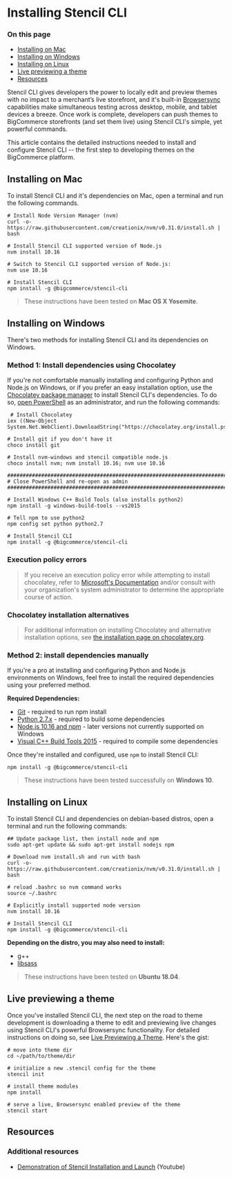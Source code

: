 # Installing Stencil CLI

<div class="otp" id="no-index">

### On this page
- [Installing on Mac](#installing-on-mac)
- [Installing on Windows](#installing-on-windows)
- [Installing on Linux](#installing-on-linux)
- [Live previewing a theme](#live-previewing-a-theme)
- [Resources](#resources)

</div>

Stencil CLI gives developers the power to locally edit and preview themes with no impact to a merchant’s live storefront, and it's built-in [Browsersync](https://github.com/bigcommerce/browser-sync) capabilities make simultaneous testing across desktop, mobile, and tablet devices a breeze. Once work is complete, developers can push themes to BigCommerce storefronts (and set them live) using Stencil CLI's simple, yet powerful commands.

This article contains the detailed instructions needed to install and configure Stencil CLI -- the first step to developing themes on the BigCommerce platform.

## Installing on Mac

To install Stencil CLI and it's dependencies on Mac, open a terminal and run the following commands.

```shell
# Install Node Version Manager (nvm)
curl -o- https://raw.githubusercontent.com/creationix/nvm/v0.31.0/install.sh | bash

# Install Stencil CLI supported version of Node.js
nvm install 10.16

# Switch to Stencil CLI supported version of Node.js:
nvm use 10.16

# Install Stencil CLI
npm install -g @bigcommerce/stencil-cli
```

<div class="HubBlock--callout">
<div class="CalloutBlock--info">
<div class="HubBlock-content">

<!-- theme: info -->

> These instructions have been tested on **Mac OS X Yosemite**.

</div>
</div>
</div>

## Installing on Windows
There's two methods for installing Stencil CLI and its dependencies on Windows.

### Method 1: Install dependencies using Chocolatey
If you're not comfortable manually installing and configuring Python and Node.js on Windows, or if you prefer an easy installation option, use the [Chocolatey package manager](https://chocolatey.org/) to install Stencil CLI's dependencies. To do so, [open PowerShell](https://docs.microsoft.com/en-us/powershell/scripting/getting-started/starting-windows-powershell?view=powershell-6) as an administrator, and run the following commands:
```shell
 # Install Chocolatey
iex ((New-Object System.Net.WebClient).DownloadString("https://chocolatey.org/install.ps1"))

# Install git if you don't have it
choco install git

# Install nvm-windows and stencil compatible node.js
choco install nvm; nvm install 10.16; nvm use 10.16

#####################################################################################
# Close PowerShell and re-open as admin
#####################################################################################

# Install Windows C++ Build Tools (also installs python2)
npm install -g windows-build-tools --vs2015

# Tell npm to use python2
npm config set python python2.7

# Install Stencil CLI
npm install -g @bigcommerce/stencil-cli
```

<div class="HubBlock--callout">
<div class="CalloutBlock--warning">
<div class="HubBlock-content">

<!-- theme: warning -->

### Execution policy errors
> If you receive an execution policy error while attempting to install chocolatey, refer to [Microsoft's Documentation](https://docs.microsoft.com/en-us/powershell/module/microsoft.powershell.security/set-executionpolicy?view=powershell-6) and/or consult with your organization's system administrator to determine the appropriate course of action.
>
### Chocolatey installation alternatives
> For additional information on installing Chocolatey and alternative installation options, see [the installation page on chocolatey.org](https://chocolatey.org/install).

</div>
</div>
</div>

### Method 2: install dependencies manually
If you're a pro at installing and configuring Python and Node.js environments on Windows, feel free to install the required dependencies using your preferred method.

**Required Dependencies:**
* [Git](https://git-scm.com/downloads) - required to run npm install
* [Python 2.7.x](https://www.python.org/downloads/) - required to build some dependencies
* [Node.js 10.16 and npm](https://nodejs.org/en/download/releases/) - later versions not currently supported on Windows
* [Visual C++ Build Tools 2015](https://www.npmjs.com/package/windows-build-tools) - required to compile some dependencies

Once they're installed and configured, use `npm` to install Stencil CLI:

```shell
npm install -g @bigcommerce/stencil-cli
```

<div class="HubBlock--callout">
<div class="CalloutBlock--info">
<div class="HubBlock-content">

<!-- theme: info -->

> These instructions have been tested successfully on **Windows 10**.

</div>
</div>
</div>

## Installing on Linux

To install Stencil CLI and dependencies on debian-based distros, open a terminal and run the following commands:

```shell
## Update package list, then install node and npm
sudo apt-get update && sudo apt-get install nodejs npm

# Download nvm install.sh and run with bash
curl -o- https://raw.githubusercontent.com/creationix/nvm/v0.31.0/install.sh | bash

# reload .bashrc so nvm command works
source ~/.bashrc

# Explicitly install supported node version
nvm install 10.16

# Install Stencil CLI
npm install -g @bigcommerce/stencil-cli
```

**Depending on the distro, you may also need to install:**
* g++
* [libsass](https://sass-lang.com/libsass)

<div class="HubBlock--callout">
<div class="CalloutBlock--info">
<div class="HubBlock-content">

<!-- theme: info -->

> These instructions have been tested on **Ubuntu 18.04**.

</div>
</div>
</div>

## Live previewing a theme

Once you've installed Stencil CLI, the next step on the road to theme development is downloading a theme to edit and previewing live changes using Stencil CLI's powerful Browsersync functionality. For detailed instructions on doing so, see [Live Previewing a Theme](https://developer.bigcommerce.com/stencil-docs/installing-stencil-cli/live-previewing-a-theme). Here's the gist:


```shell
# move into theme dir
cd ~/path/to/theme/dir

# initialize a new .stencil config for the theme
stencil init

# install theme modules
npm install

# serve a live, Browsersync enabled preview of the theme
stencil start
```

## Resources

### Additional resources
* [Demonstration of Stencil Installation and Launch](https://www.youtube.com/watch/iWBrJalyM0A) (Youtube)

